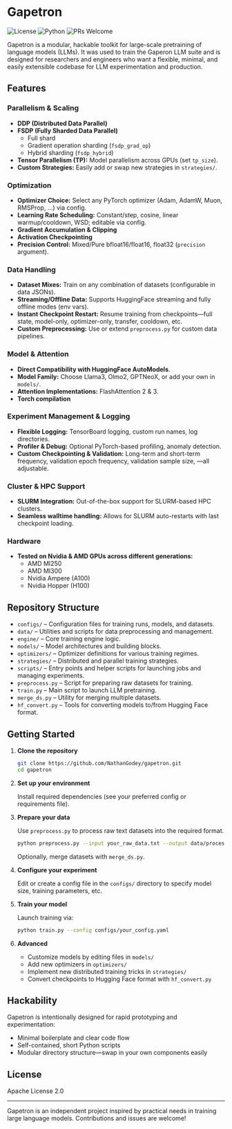 # Gapetron

![License](https://img.shields.io/github/license/NathanGodey/gapetron)
![Python](https://img.shields.io/badge/python-3.12%2B-blue)
![PRs Welcome](https://img.shields.io/badge/PRs-welcome-brightgreen)

Gapetron is a modular, hackable toolkit for large-scale pretraining of language models (LLMs). It was used to train the Gaperon LLM suite and is designed for researchers and engineers who want a flexible, minimal, and easily extensible codebase for LLM experimentation and production.

## Features
### Parallelism & Scaling

- **DDP (Distributed Data Parallel)**
- **FSDP (Fully Sharded Data Parallel)** 
  - Full shard
  - Gradient operation sharding (`fsdp_grad_op`)
  - Hybrid sharding (`fsdp_hybrid`)
- **Tensor Parallelism (TP):** Model parallelism across GPUs (set `tp_size`).
- **Custom Strategies:** Easily add or swap new strategies in `strategies/`.

### Optimization

- **Optimizer Choice:** Select any PyTorch optimizer (Adam, AdamW, Muon, RMSProp, ...) via config.
- **Learning Rate Scheduling:** Constant/step, cosine, linear warmup/cooldown, WSD; editable via config.
- **Gradient Accumulation \& Clipping**
- **Activation Checkpointing**
- **Precision Control:** Mixed/Pure bfloat16/float16, float32 (`precision` argument).

### Data Handling

- **Dataset Mixes:** Train on any combination of datasets (configurable in data JSONs).
- **Streaming/Offline Data:** Supports HuggingFace streaming and fully offline modes (env vars).
- **Instant Checkpoint Restart:** Resume training from checkpoints—full state, model-only, optimizer-only, transfer, cooldown, etc.
- **Custom Preprocessing:** Use or extend `preprocess.py` for custom data pipelines.

### Model & Attention

- **Direct Compatibility with HuggingFace AutoModels**.
- **Model Family:** Choose Llama3, Olmo2, GPTNeoX, or add your own in `models/`.
- **Attention Implementations:** FlashAttention 2 \& 3.
- **Torch compilation**

### Experiment Management & Logging

- **Flexible Logging:** TensorBoard logging, custom run names, log directories.
- **Profiler & Debug:** Optional PyTorch-based profiling, anomaly detection.
- **Custom Checkpointing \& Validation:** Long-term and short-term frequency, validation epoch frequency, validation sample size, —all adjustable.

### Cluster & HPC Support

- **SLURM Integration:** Out-of-the-box support for SLURM-based HPC clusters.
- **Seamless walltime handling:** Allows for SLURM auto-restarts with last checkpoint loading.

### Hardware

- **Tested on Nvidia \& AMD GPUs across different generations:**
   - AMD MI250
   - AMD MI300
   - Nvidia Ampere (A100)
   - Nvidia Hopper (H100)


## Repository Structure

- `configs/` – Configuration files for training runs, models, and datasets.
- `data/` – Utilities and scripts for data preprocessing and management.
- `engine/` – Core training engine logic.
- `models/` – Model architectures and building blocks.
- `optimizers/` – Optimizer definitions for various training regimes.
- `strategies/` – Distributed and parallel training strategies.
- `scripts/` – Entry points and helper scripts for launching jobs and managing experiments.
- `preprocess.py` – Script for preparing raw datasets for training.
- `train.py` – Main script to launch LLM pretraining.
- `merge_ds.py` – Utility for merging multiple datasets.
- `hf_convert.py` – Tools for converting models to/from Hugging Face format.

## Getting Started

1. **Clone the repository**

   ```bash
   git clone https://github.com/NathanGodey/gapetron.git
   cd gapetron
   ```

2. **Set up your environment**

   Install required dependencies (see your preferred config or requirements file).

3. **Prepare your data**

   Use `preprocess.py` to process raw text datasets into the required format.

   ```bash
   python preprocess.py --input your_raw_data.txt --output data/processed/
   ```

   Optionally, merge datasets with `merge_ds.py`.

4. **Configure your experiment**

   Edit or create a config file in the `configs/` directory to specify model size, training parameters, etc.

5. **Train your model**

   Launch training via:

   ```bash
   python train.py --config configs/your_config.yaml
   ```

6. **Advanced**

   - Customize models by editing files in `models/`
   - Add new optimizers in `optimizers/`
   - Implement new distributed training tricks in `strategies/`
   - Convert checkpoints to Hugging Face format with `hf_convert.py`

## Hackability

Gapetron is intentionally designed for rapid prototyping and experimentation:

- Minimal boilerplate and clear code flow
- Self-contained, short Python scripts
- Modular directory structure—swap in your own components easily

## License

Apache License 2.0

---

Gapetron is an independent project inspired by practical needs in training large language models. Contributions and issues are welcome!
